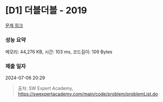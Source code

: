 # [D1] 더블더블 - 2019 

[문제 링크](https://swexpertacademy.com/main/code/problem/problemDetail.do?contestProbId=AV5QDEX6AqwDFAUq) 

### 성능 요약

메모리: 44,276 KB, 시간: 103 ms, 코드길이: 109 Bytes

### 제출 일자

2024-07-06 20:29



> 출처: SW Expert Academy, https://swexpertacademy.com/main/code/problem/problemList.do